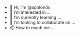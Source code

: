 - 👋 Hi, I’m @apolonds
- 👀 I’m interested in ...
- 🌱 I’m currently learning ...
- 💞️ I’m looking to collaborate on ...
- 📫 How to reach me ...

<!---
apolonds/apolonds is a ✨ special ✨ repository because its `README.md` (this file) appears on your GitHub profile.
You can click the Preview link to take a look at your changes.
--->
